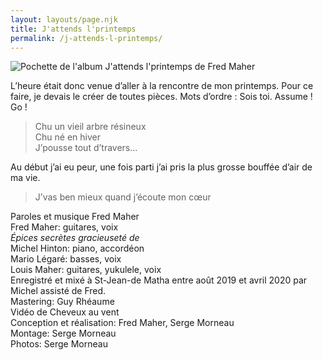 ```yaml
---
layout: layouts/page.njk
title: J'attends l'printemps
permalink: /j-attends-l-printemps/
---
```

![Pochette de l'album J'attends l'printemps de Fred Maher](https://res.cloudinary.com/wikilouis/image/upload/c_scale,f_auto,w_928/v1581958264/fredmaher.jpg "Photo par Serge Morneau")

L’heure était donc venue d’aller à la rencontre de mon printemps. Pour ce faire, je devais le créer de toutes pièces. Mots d’ordre : Sois toi. Assume ! Go !
 
> Chu un vieil arbre résineux\
Chu né en hiver\
J’pousse tout d’travers...

Au début j’ai eu peur, une fois parti j’ai pris la plus grosse bouffée d’air de ma vie.

> J’vas ben mieux quand j’écoute mon cœur

Paroles et musique Fred Maher  
Fred Maher: guitares, voix  
*Épices secrètes gracieuseté de*  
Michel Hinton: piano, accordéon  
Mario Légaré: basses, voix  
Louis Maher: guitares, yukulele, voix  
Enregistré et mixé à St-Jean-de Matha entre août 2019 et avril 2020 par Michel assisté de Fred.  
Mastering: Guy Rhéaume  
Vidéo de Cheveux au vent  
Conception et réalisation: Fred Maher, Serge Morneau  
Montage: Serge Morneau  
Photos: Serge Morneau